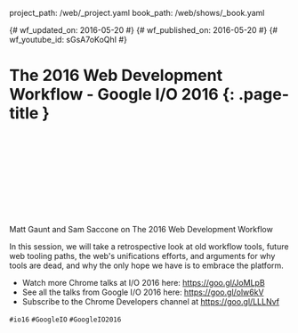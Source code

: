 project_path: /web/_project.yaml book_path: /web/shows/_book.yaml

{# wf_updated_on: 2016-05-20 #} {# wf_published_on: 2016-05-20 #} {# wf_youtube_id: sGsA7oKoQhI #}

# The 2016 Web Development Workflow - Google I/O 2016 {: .page-title }

<div class="video-wrapper">
  <iframe class="devsite-embedded-youtube-video" data-video-id="sGsA7oKoQhI"
          data-autohide="1" data-showinfo="0" frameborder="0" allowfullscreen>
  </iframe>
</div>

Matt Gaunt and Sam Saccone on The 2016 Web Development Workflow

In this session, we will take a retrospective look at old workflow tools, future web tooling paths, the web's unifications efforts, and arguments for why tools are dead, and why the only hope we have is to embrace the platform.

* Watch more Chrome talks at I/O 2016 here: <https://goo.gl/JoMLpB> 
* See all the talks from Google I/O 2016 here: <https://goo.gl/olw6kV>
* Subscribe to the Chrome Developers channel at <https://goo.gl/LLLNvf>

`#io16` `#GoogleIO` `#GoogleIO2016`